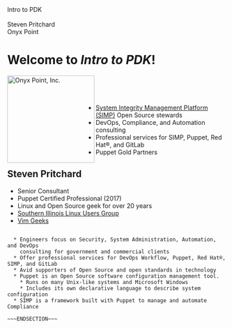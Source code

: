 <!SLIDE center>
<div id="title">
Intro to PDK
</div>
<div>
<br />
Steven Pritchard<br />
Onyx Point
</div>

<!SLIDE >
# Welcome to _Intro to PDK_!

<p>
<img src="../_images/OnyxPoint-logo.png" alt="Onyx Point, Inc." style="width: 200px;" align="left"/>
<br/><br/><br/>
</p>

* [System Integrity Management Platform (SIMP)](https://simp-project.com/) Open Source stewards
* DevOps, Compliance, and Automation consulting
* Professional services for SIMP, Puppet, Red Hat®, and GitLab
* Puppet Gold Partners

## **Steven Pritchard**

* Senior Consultant
* Puppet Certified Professional (2017)
* Linux and Open Source geek for over 20 years
* [Southern Illinois Linux Users Group](http://www.silug.org/)
* [Vim Geeks](http://vimgeeks.org/)

~~~SECTION:notes~~~

  * Engineers focus on Security, System Administration, Automation, and DevOps
    consulting for government and commercial clients
  * Offer professional services for DevOps Workflow, Puppet, Red Hat®, SIMP, and GitLab
  * Avid supporters of Open Source and open standards in technology
  * Puppet is an Open Source software configuration management tool.
    * Runs on many Unix-like systems and Microsoft Windows
    * Includes its own declarative language to describe system configuration
  * SIMP is a framework built with Puppet to manage and automate Compliance

~~~ENDSECTION~~~
